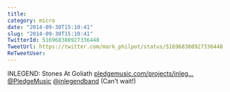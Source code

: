 ```yaml
---
title: 
category: micro
date: "2014-09-30T15:10:41"
slug: "2014-09-30T15:10:41"
TwitterId: 516968380927336448
TweetUrl: https://twitter.com/mark_philpot/status/516968380927336448
ReTweetUser: 
---
```


INLEGEND: Stones At Goliath [pledgemusic.com/projects/inleg…](http://www.pledgemusic.com/projects/inlegend) [@PledgeMusic](https://twitter.com/PledgeMusic) [@inlegendband](https://twitter.com/inlegendband) (Can’t wait!)